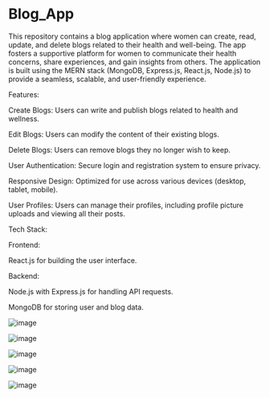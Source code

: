 # Blog_App

This repository contains a blog application where women can create, read, update, and delete blogs related to their health and well-being. The app fosters a supportive platform for women to communicate their health concerns, share experiences, and gain insights from others. The application is built using the MERN stack (MongoDB, Express.js, React.js, Node.js) to provide a seamless, scalable, and user-friendly experience.

Features:

Create Blogs: Users can write and publish blogs related to health and wellness.

Edit Blogs: Users can modify the content of their existing blogs.

Delete Blogs: Users can remove blogs they no longer wish to keep.

User Authentication: Secure login and registration system to ensure privacy.

Responsive Design: Optimized for use across various devices (desktop, tablet, mobile).

User Profiles: Users can manage their profiles, including profile picture uploads and viewing all their posts.


Tech Stack:

Frontend:

React.js for building the user interface.

Backend:

Node.js with Express.js for handling API requests.

MongoDB for storing user and blog data.

![image](https://github.com/user-attachments/assets/4c620cd8-dbfd-4040-9146-ba30ff78148d)

![image](https://github.com/user-attachments/assets/6608c639-379b-44c5-bf22-b529a1b497a0)

![image](https://github.com/user-attachments/assets/832d5884-92d7-40d6-8079-e5d8dd88d755)

![image](https://github.com/user-attachments/assets/f11a3775-34ea-4193-a73a-bb742089bdc6)

![image](https://github.com/user-attachments/assets/f225b14b-c59b-4bb0-9d2d-0205ef790459)



